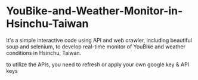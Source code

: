 # YouBike-and-Weather-Monitor-in-Hsinchu-Taiwan
It's a simple interactive code using API and web crawler, including beautiful soup and selenium, to develop real-time monitor of YouBike and weather conditions in Hsinchu, Taiwan.

to utilize the APIs, you need to refresh or apply your own google key & API keys
